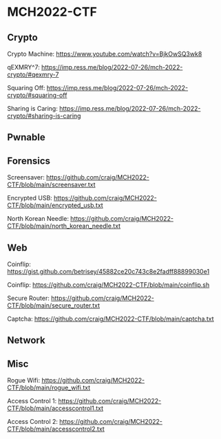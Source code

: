# MCH2022-CTF

## Crypto
Crypto Machine: https://www.youtube.com/watch?v=BjkOwSQ3wk8

qEXMRY^7: https://imp.ress.me/blog/2022-07-26/mch-2022-crypto/#qexmry-7

Squaring Off: https://imp.ress.me/blog/2022-07-26/mch-2022-crypto/#squaring-off

Sharing is Caring: https://imp.ress.me/blog/2022-07-26/mch-2022-crypto/#sharing-is-caring

## Pwnable

## Forensics

Screensaver: https://github.com/craig/MCH2022-CTF/blob/main/screensaver.txt

Encrypted USB: https://github.com/craig/MCH2022-CTF/blob/main/encrypted_usb.txt

North Korean Needle: https://github.com/craig/MCH2022-CTF/blob/main/north_korean_needle.txt


## Web

Coinflip: https://gist.github.com/betrisey/45882ce20c743c8e2fadff88899030e1

Coinflip: https://github.com/craig/MCH2022-CTF/blob/main/coinflip.sh

Secure Router: https://github.com/craig/MCH2022-CTF/blob/main/secure_router.txt

Captcha: https://github.com/craig/MCH2022-CTF/blob/main/captcha.txt

## Network

## Misc

Rogue Wifi: https://github.com/craig/MCH2022-CTF/blob/main/rogue_wifi.txt

Access Control 1: https://github.com/craig/MCH2022-CTF/blob/main/accesscontrol1.txt

Access Control 2: https://github.com/craig/MCH2022-CTF/blob/main/accesscontrol2.txt
